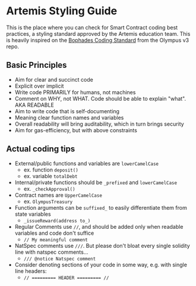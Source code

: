 # Artemis Styling Guide

This is the place where you can check for Smart Contract coding best practices, a styling standard approved by the Artemis education team. This is heavily inspired on the [Bophades Coding Standard](https://github.com/OlympusDAO/olympus-v3/blob/master/CODE_STD.md) from the Olympus v3 repo.

## Basic Principles
- Aim for clear and succinct code
- Explicit over implicit
- Write code PRIMARILY for humans, not machines
- Comment on WHY, not WHAT. Code should be able to explain "what". AKA READABLE
- Aim to write code that is self-documenting
- Meaning clear function names and variables
- Overall readability will bring auditability, which in turn brings security
- Aim for gas-efficiency, but with above constraints

## Actual coding tips
- External/public functions and variables are `lowerCamelCase`
    - ex. function `deposit()`
    - ex. variable `totalDebt`
- Internal/private functions should be `_prefixed` and `lowerCamelCase`
    - ex. `_checkApproval()`
- Contract names are `UpperCamelCase`
    - ex. `OlympusTreasury`
- Function arguments can be `suffixed_` to easily differentiate them from state variables
    - `_issueReward(address to_)`
- Regular Comments use `//`, and should be added only when readable variables and code don't suffice
    - `// My meaningful comment`
- NatSpec comments use `///`. But please don't bloat every single solidity line with natspec comments...
    - `/// @notice Natspec comment`
- Consider denoting sections of your code in some way, e.g. with single line headers: 
    - ``` // ========= HEADER ========= // ```
